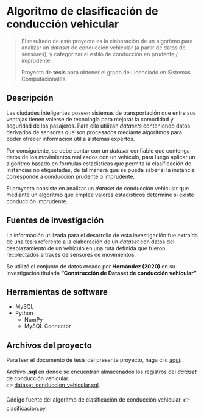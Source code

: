 # Algoritmo de clasificación de conducción vehicular
> El resultado de este proyecto es la elaboración de un algoritmo para analizar un _dataset_ de conducción vehicular (a partir de datos de sensores), y categorizar el estilo de conducción en prudente / imprudente.
>
> Proyecto de **tesis** para obtener el grado de Licenciado en Sistemas Computacionales.

## Descripción
<p>Las ciudades inteligentes poseen sistemas de transportación que entre sus ventajas tienen valerse de tecnología para mejorar la comodidad y seguridad de los pasajeros. Para ello utilizan <em>datasets</em> conteniendo datos derivados de sensores que son procesados mediante algoritmos para poder ofrecer información útil a sistemas expertos.</p>
<p>Por consiguiente, se debe contar con un <em>dataset</em> confiable que contenga datos de los movimientos realizados con un vehículo, para luego aplicar un algoritmo basado en fórmulas estadísticas que permita la clasificación de instancias no etiquetadas, de tal manera que se pueda saber si la instancia corresponde a conducción prudente o imprudente.</p>
<p>El proyecto consiste en analizar un <em>dataset</em> de conducción vehicular que mediante un algoritmo que emplee valores estadísticos determine si existe conducción imprudente.</p>

## Fuentes de investigación
<p>La información utilizada para el desarrollo de esta investigación fue extraída de una tesis referente a la elaboración de un <em>dataset</em> con datos del desplazamiento de un vehículo en una ruta definida que fueron recolectados a través de sensores de movimientos.</p>
<p>Se utilizó el conjunto de datos creado por <strong>Hernández (2020)</strong> en su investigación titulada <strong>“Construcción de Dataset de conducción vehicular”</strong>.</p>

## Herramientas de software
- MySQL
- Python
  + NumPy
  + MySQL Connector

## Archivos del proyecto
Para leer el documento de tesis del presente proyecto, haga clic [aquí](Tesis-LSC.pdf).

Archivo **.sql** en donde se encuentran almacenados los registros del _dataset_ de conducción vehicular.  
👉 [dataset_conduccion_vehicular.sql](dataset_conduccion_vehicular.sql).

Código fuente del algoritmo de clasificación de conducción vehicular. 👉 [clasificacion.py](clasificacion.py).
